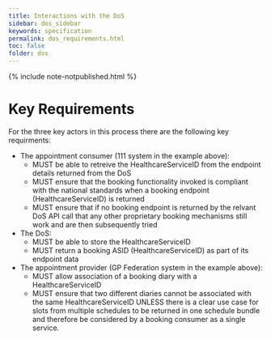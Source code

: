 ```yaml
---
title: Interactions with the DoS
sidebar: dos_sidebar
keywords: specification
permalink: dos_requirements.html
toc: false
folder: dos
---
```


{% include note-notpublished.html %}

# Key Requirements

For the three key actors in this process there are the following key requirments:

* The appointment consumer (111 system in the example above):
  * MUST be able to retreive the HealthcareServiceID from the endpoint details returned from the DoS
  * MUST ensure that the booking functionality invoked is compliant with the national standards when a booking endpoint (HealthcareServiceID) is returned
  * MUST ensure that if no booking endpoint is returned by the relvant DoS API call that any other proprietary booking mechanisms still work and are then subsequently tried
* The DoS:
  * MUST be able to store the HealthcareServiceID
  * MUST return a booking ASID (HealthcareServiceID) as part of its endpoint data
* The appointment provider (GP Federation system in the example above):
  * MUST allow association of a booking diary with a HealthcareServiceID
  * MUST ensure that two different diaries cannot be associated with the same HealthcareServiceID UNLESS there is a clear use case for slots from multiple schedules to be returned in one schedule bundle and therefore be considered by a booking consumer as a single service.
